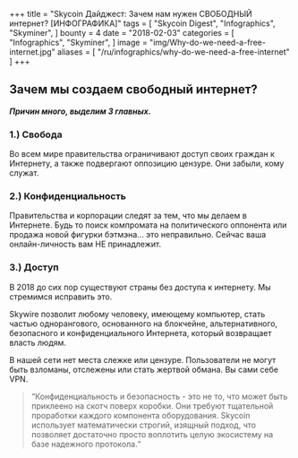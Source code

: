 +++
title = "Skycoin Дайджест: Зачем нам нужен СВОБОДНЫЙ интернет? [ИНФОГРАФИКА]"
tags = [
    "Skycoin Digest",
    "Infographics",
    "Skyminer",
]
bounty = 4
date = "2018-02-03"
categories = [
    "Infographics",
    "Skyminer",
]
image = "img/Why-do-we-need-a-free-internet.jpg"
aliases = [
	"/ru/infographics/why-do-we-need-a-free-internet"
]
+++

## Зачем мы создаем свободный интернет?

**_Причин много, выделим 3 главных._**

### 1.) Свобода

Во всем мире правительства ограничивают доступ своих граждан к Интернету, а также подвергают оппозицию цензуре. Они забыли, кому служат.

### 2.) Конфиденциальность

Правительства и корпорации следят за тем, что мы делаем в Интернете. Будь то поиск компромата на политического оппонента или продажа новой фигурки бэтмэна... это неправильно. Сейчас ваша онлайн-личность вам НЕ принадлежит.

### 3.) Доступ

В 2018 до сих пор существуют страны без доступа к интернету. Мы стремимся исправить это.

Skywire позволит любому человеку, имеющему компьютер, стать частью однорангового, основанного на блокчейне, альтернативного, безопасного и конфиденциального Интернета, который возвращает власть людям.

В нашей сети нет места слежке или цензуре. Пользователи не могут быть взломаны, отслежены или стать жертвой обмана.
Вы сами себе VPN.

> “Конфиденциальность и безопасность - это не то, что может быть приклеено на скотч поверх коробки. Они требуют тщательной проработки каждого компонента оборудования. Skycoin использует математически строгий, изящный подход, что позволяет достаточно просто воплотить целую экосистему на базе надежного протокола.“

